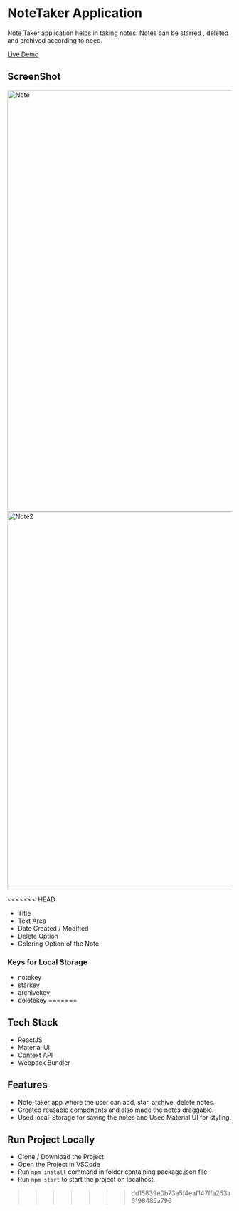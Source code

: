 # NoteTaker Application 
Note Taker application helps in taking notes. Notes can be starred , deleted and archived according to need. 

[Live Demo](https://notes-taking-application.vercel.app/)

## ScreenShot
<img width="946" alt="Note" src="https://user-images.githubusercontent.com/100838996/229048873-569367b6-7c3e-4377-97de-f0d087918d29.png">
<img width="847" alt="Note2" src="https://user-images.githubusercontent.com/100838996/229049012-2634f5a3-9512-42b5-88fa-28dd1f621fab.png">


<<<<<<< HEAD
- Title
- Text Area
- Date Created / Modified
- Delete Option
- Coloring Option of the Note

### Keys for Local Storage

- notekey
- starkey
- archivekey
- deletekey
=======
## Tech Stack 
- ReactJS 
- Material UI
- Context API 
- Webpack Bundler 

## Features 

- Note-taker app where the user can add, star, archive, delete notes.
- Created reusable components and also made the notes draggable.
- Used local-Storage for saving the notes and Used Material UI for styling.


## Run Project Locally 

- Clone / Download the Project 
- Open the Project in VSCode 
- Run `npm install` command in folder containing package.json file 
- Run `npm start` to start the project on localhost.

>>>>>>> dd15839e0b73a5f4eaf147ffa253a6198485a796
